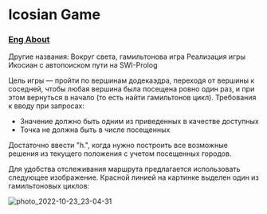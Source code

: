 # Icosian Game
### [Eng About](https://en.wikipedia.org/wiki/Icosian_game)
Другие названия: Вокруг света, гамильтонова игра
Реализация игры Икосиан с автопоиском пути на SWI-Prolog

Цель игры — пройти по вершинам додекаэдра, переходя от вершины к соседней, чтобы любая вершина была посещена ровно один раз, и при этом вернуться в начало (то есть найти гамильтонов цикл). 
Требования к вводу при запросах: 
- Значение должно быть одним из приведенных в качестве доступных
- Точка не должна быть в числе посещенных

Достаточно ввести "h.", когда нужно построить все возможные решения из текущего положения с учетом посещенных городов.

Для удобства отслеживания маршрута предлагается использовать следующее изображение. Красной линией на картинке выделен один из гамильтоновых циклов:

![photo_2022-10-23_23-04-31](https://user-images.githubusercontent.com/29130600/213870173-684339e6-91ff-4a8f-a81d-8278879e0083.jpg)
